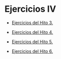 # Ejercicios IV

- [Ejercicios del Hito 3.](H3/README.md)

- [Ejercicios del Hito 4.](H4/README.md)

- [Ejercicios del Hito 5.](H5/README.md)

- [Ejercicios del Hito 6.](H6/README.md)